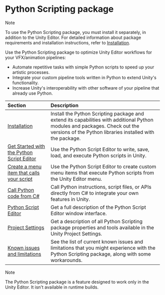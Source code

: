# Python Scripting package

>[!NOTE]
>To use the Python Scripting package, you must install it separately, in addition to the Unity Editor. For detailed information about package requirements and installation instructions, refer to [Installation](installation.md).

Use the Python Scripting package to optimize Unity Editor workflows for your VFX/animation pipelines:

- Automate repetitive tasks with simple Python scripts to speed up your artistic processes.
- Integrate your custom pipeline tools written in Python to extend Unity's functionality.
- Increase Unity's interoperability with other software of your pipeline that already use Python.

| Section | Description |
| :--- | :--- |
| [Installation](installation.md) | Install the Python Scripting package and extend its capabilities with additional Python modules and packages. Check out the versions of the Python libraries installed with the package. |
| [Get Started with the Python Script Editor](get-started.md) | Use the Python Script Editor to write, save, load, and execute Python scripts in Unity. |
| [Create a menu item that calls your script](create-menu-item.md) | Use the Python Script Editor to create custom menu items that execute Python scripts from the Unity Editor menu. |
| [Call Python code from C#](python-from-csharp.md) | Call Python instructions, script files, or APIs directly from C# to integrate your own features in Unity. |
| [Python Script Editor](ref-script-editor.md) | Get a full description of the Python Script Editor window interface. |
| [Project Settings](ref-project-settings.md) | Get a description of all Python Scripting package properties and tools available in the Unity Project Settings. |
| [Known issues and limitations](known-issues.md) | See the list of current known issues and limitations that you might experience with the Python Scripting package, along with some workarounds. |

>[!NOTE]
>The Python Scripting package is a feature designed to work only in the Unity Editor. It isn't available in runtime builds.
